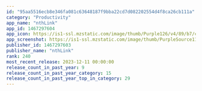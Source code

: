 ```yaml
---
id: "95aa5516ecb8e346fa081c63648187f9bba22cd7d082202554d4f8ca26cb111a"
category: "Productivity"
app_name: "nthLink"
app_id: 1467297604
app_icon: https://is1-ssl.mzstatic.com/image/thumb/Purple126/v4/89/b7/c7/89b7c7d8-f6ee-3d5f-1abe-ac1299ab8c7f/AppIcon-0-0-1x_U007emarketing-0-8-0-sRGB-85-220.png/1024x1024bb.png
app_screenshot: https://is1-ssl.mzstatic.com/image/thumb/PurpleSource116/v4/1e/c0/15/1ec01553-4f73-6021-316f-7a541e0656ed/f9f11c8f-f5ff-4c7e-b792-b4dd2bf67e16_ios.png/1242x2688bb.png
publisher_id: 1467297603
publisher_name: "nthLink"
rank: 240
most_recent_release: 2023-12-11 00:00:00
release_count_in_past_year: 9
release_count_in_past_year_category: 15
release_count_in_past_year_top_in_category: 29
---
```

